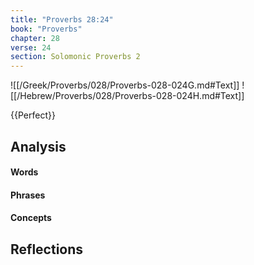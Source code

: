 ```yaml
---
title: "Proverbs 28:24"
book: "Proverbs"
chapter: 28
verse: 24
section: Solomonic Proverbs 2
---
```

![[/Greek/Proverbs/028/Proverbs-028-024G.md#Text]]
![[/Hebrew/Proverbs/028/Proverbs-028-024H.md#Text]]

{{Perfect}}

## Analysis

#### Words

#### Phrases

#### Concepts

## Reflections
